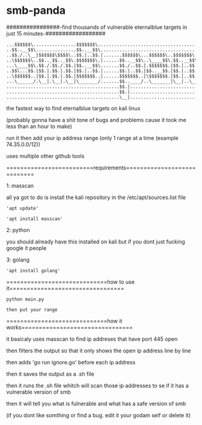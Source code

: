# smb-panda
################-find thousands of vulnerable eternalblue targets in just 15 minutes-##################

	...$$$$$$\................$$$$$$$\............................................$$\...........
	..$$..__$$\...............$$..__$$\...........................................$$.|..........
	..$$./..\__|$$$$$$\$$$$\..$$.|..$$.|.......$$$$$$\...$$$$$$\..$$$$$$$\...$$$$$$$.|.$$$$$$\..
	..\$$$$$$\..$$.._$$.._$$\.$$$$$$$\.|......$$..__$$\..\____$$\.$$..__$$\.$$..__$$.|.\____$$\.
	...\____$$\.$$./.$$./.$$.|$$..__$$\.......$$./..$$.|.$$$$$$$.|$$.|..$$.|$$./..$$.|.$$$$$$$.|
	..$$\...$$.|$$.|.$$.|.$$.|$$.|..$$.|......$$.|..$$.|$$..__$$.|$$.|..$$.|$$.|..$$.|$$..__$$.|
	..\$$$$$$..|$$.|.$$.|.$$.|$$$$$$$..|......$$$$$$$..|\$$$$$$$.|$$.|..$$.|\$$$$$$$.|\$$$$$$$.|
	...\______/.\__|.\__|.\__|\_______/.......$$..____/..\_______|\__|..\__|.\_______|.\_______|
	..........................................$$.|..............................................
	..........................................$$.|..............................................
	..........................................\__|..............................................



the fastest way to find eternalblue targets on kali linux

(probably gonna have a shit tone of bugs and problems cause it took me less than an hour to make)

run it then add your ip address range (only 1 range at a time (example 74.35.0.0/12))

uses multiple other github tools 

=========================requirements============================


1: masscan 


all ya got to do is install the kali repository in the /etc/apt/sources.list file
 
 	'apt update' 
  
	'apt install masscan'


2: python 


you should already have this installed on kali but if you dont just fucking google it people


3: golang

	'apt install golang'

=============================how to use it=================================

	python main.py

	then put your range 

=============================how it works================================

it basicaly uses masscan to find ip addreses that have port 445 open 

then filters the output so that it only shows the open ip address line by line  

then adds 'go run ignore.go'  before each ip address  

then it saves the output as a .sh file

then it runs the .sh file whitch will scan those ip addresses to se if it has a vulnerable version of smb

then it will tell you what is fulnerable and what has a safe version of smb



(if you dont like somthing or find a bug. edit it your godam self or delete it)
